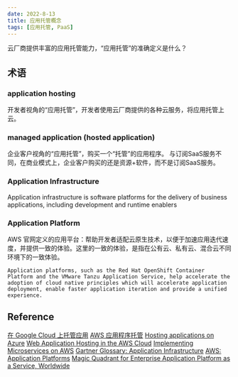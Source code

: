 ```yaml
---
date: 2022-8-13
title: 应用托管概念
tags: [应用托管, PaaS]
---
```


云厂商提供丰富的应用托管能力，“应用托管”的准确定义是什么？

## 术语

### application hosting

开发者视角的“应用托管”，开发者使用云厂商提供的各种云服务，将应用托管上云。

### managed application (hosted application)

企业客户视角的“应用托管”，购买一个“托管”的应用程序。
与订阅SaaS服务不同，在商业模式上，企业客户购买的还是资源+软件，而不是订阅SaaS服务。

### Application Infrastructure

Application infrastructure is software platforms for the delivery of business applications, including development and runtime enablers

### Application Platform

AWS 官网定义的应用平台：帮助开发者适配云原生技术，以便于加速应用迭代速度，并提供一致的体验。这里的一致的体验，是指在公有云、私有云、混合云不同环境下的一致体验。

```Application platforms, such as the Red Hat OpenShift Container Platform and the VMware Tanzu Application Service, help accelerate the adoption of cloud native principles which will accelerate application deployment, enable faster application iteration and provide a unified experience. ```

## Reference

[在 Google Cloud 上托管应用](https://cloud.google.com/hosting-options?hl=zh-cn)
[AWS 应用程序托管](https://aws.amazon.com/cn/application-hosting/)
[Hosting applications on Azure](https://docs.microsoft.com/en-us/azure/developer/intro/hosting-apps-on-azure)
[Web Application Hosting in the AWS Cloud](https://d1.awsstatic.com/whitepapers/aws-web-hosting-best-practices.pdf)
[Implementing Microservices on AWS](https://docs.aws.amazon.com/whitepapers/latest/microservices-on-aws/microservices-on-aws.pdf)
[Gartner Glossary: Application Infrastructure](https://www.gartner.com/en/information-technology/glossary/application-infrastructure)
[AWS: Application Platforms](https://aws.amazon.com/cn/partners/applicationplatforms/)
[Magic Quadrant for Enterprise Application Platform as a Service, Worldwide](https://www.ibm.com/cloud-computing/files/GARTNER_COMP_magic_quadrant_for_enterpris_271188_Bluemix.pdf)